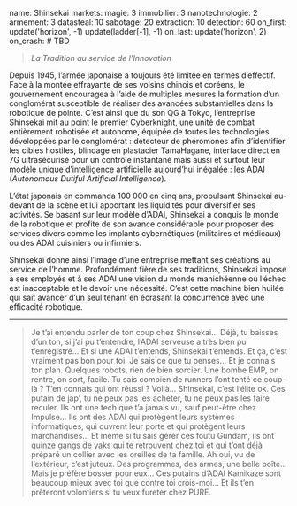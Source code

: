 name: Shinsekai
markets:
    magie: 3
    immobilier: 3
    nanotechnologie: 2
    armement: 3
datasteal: 10
sabotage: 20
extraction: 10
detection: 60
on_first:
    update('horizon', -1)
    update(ladder[-1], -1)
on_last:
    update('horizon', 2)
on_crash:
    # TBD

> *La Tradition au service de l’Innovation*

Depuis 1945, l’armée japonaise a toujours été limitée en termes d’effectif. Face à la montée effrayante de ses voisins chinois et coréens, le gouvernement encouragea à l’aide de multiples mesures la formation d’un conglomérat susceptible de réaliser des avancées substantielles dans la robotique de pointe. C’est ainsi que du son QG à Tokyo, l’entreprise Shinsekai mit au point le premier Cyberknight, une unité de combat entièrement robotisée et autonome, équipée de toutes les technologies développées par le conglomérat : détecteur de phéromones afin d’identifier les cibles hostiles, blindage en plastacier TamaHagane, interface direct en 7G ultrasécurisé pour un contrôle instantané  mais aussi et surtout leur modèle unique d’intelligence artificielle aujourd’hui inégalée : les ADAI (*Autonomous Dutiful Artificial Intelligence*). 


L’état japonais en commanda 100 000 en cinq ans, propulsant Shinsekai au-devant de la scène et lui apportant les liquidités pour diversifier ses activités. Se basant sur leur modèle d’ADAI, Shinsekai a conquis le monde de la robotique et profite de son avance considérable pour proposer des services divers comme les implants cybernétiques (militaires et médicaux) ou des ADAI cuisiniers ou infirmiers. 


Shinsekai donne ainsi l’image d’une entreprise mettant ses créations au service de l’homme. Profondément fière de ses traditions, Shinsekai impose à ses employés et à ses ADAI une vision du monde manichéenne où l’échec est inacceptable et le devoir une nécessité. C’est cette machine bien huilée qui sait avancer d’un seul tenant en écrasant la concurrence avec une efficacité robotique.

---

> Je t’ai entendu parler de ton coup chez Shinsekai…
> Déjà, tu baisses d’un ton, si j’ai pu t’entendre, l’ADAI serveuse a très bien pu t’enregistré… Et si une ADAI t’entends, Shinsekai t’entends. Et ça, c’est vraiment pas bon pour toi. Je sais ce que tu penses…  Et je connais ton plan. Quelques robots, rien de bien sorcier. Une bombe EMP, on rentre, on sort, facile. Tu sais combien de runners l’ont tenté ce coup-là ? T’en connais qui ont réussi ? Voilà… Shinsekai, c’est l’élite ok. Ces putain de jap’, tu ne peux pas les acheter, tu ne peux pas les faire reculer.  Ils ont une tech que t’a jamais vu, sauf peut-être chez Impulse… Ils ont des ADAI qui protègent leurs systèmes informatiques, qui ouvrent leur porte et qui protègent leurs marchandises… Et même si tu sais gérer ces foutu Gundam, ils ont quinze gangs de yaks qui te retrouvent chez toi et qui t’ont déjà préparé un collier avec les oreilles de ta famille. Ah oui, vu de l’extérieur, c’est juteux. Des programmes, des armes, une belle boîte… Mais je préfère bosser pour eux… Ces putains d’ADAI Kamikaze sont beaucoup mieux avec toi que contre toi crois-moi… Et ils t’en prêteront volontiers si tu veux fureter chez PURE.
